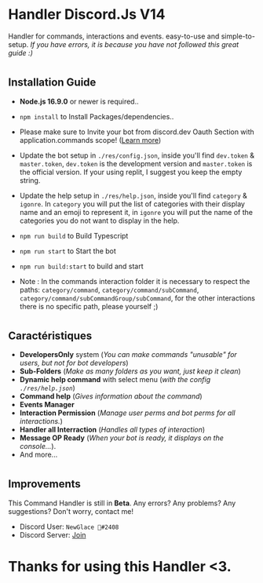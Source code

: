 # Handler Discord.Js V14

Handler for commands, interactions and events. easy-to-use and simple-to-setup.
*If you have errors, it is because you have not followed this great guide :)*

#
## Installation Guide

- **Node.js 16.9.0** or newer is required..

- `npm install` to Install Packages/dependencies.. 

- Please make sure to Invite your bot from discord.dev Oauth Section with application.commands scope! ([Learn more](https://discordjs.guide/interactions/registering-slash-commands.html#guild-commands))

- Update the bot setup in `./res/config.json`, inside you'll find `dev.token` & `master.token`, `dev.token` is the development version and `master.token` is the official version. If your using replit, I suggest you keep the empty string. 

- Update the help setup in `./res/help.json`, inside you'll find `category` & `igonre`. In `category` you will put the list of categories with their display name and an emoji to represent it, in `igonre` you will put the name of the categories you do not want to display in the help.

- `npm run build` to Build Typescript

- `npm run start` to Start the bot

- `npm run build:start` to build and start

- Note : In the commands interaction folder it is necessary to respect the paths: `category/command`, `category/command/subCommand`, `category/command/subCommandGroup/subCommand`, for the other interactions there is no specific path, please yourself ;)

#
## Caractéristiques

- **DevelopersOnly** system (*You can make commands "unusable" for users, but not for bot developers*)
- **Sub-Folders** (*Make as many folders as you want, just keep it clean*)
- **Dynamic help command** with select menu (*with the config `./res/help.json`*) 
- **Command help** (*Gives information about the command*)
- **Events Manager**
- **Interaction Permission** (*Manage user perms and bot perms for all interactions.*)
- **Handler all Interraction** (*Handles all types of interaction*)
- **Message OP Ready** (*When your bot is ready, it displays on the console...*).
- And more...

#
## Improvements
This Command Handler is still in **Beta**.
Any errors? Any problems? Any suggestions? Don't worry, contact me!   

- Discord User: `NewGlace 🧊#2408`
- Discord Server: [Join](https://discord.gg/6pnDcSs)
#
# Thanks for using this Handler <3.